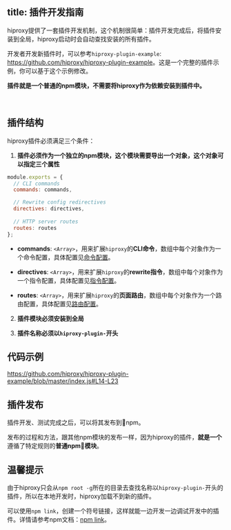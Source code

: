 title: 插件开发指南
---

hiproxy提供了一套插件开发机制，这个机制很简单：插件开发完成后，将插件安装到全局，hiproxy启动时会自动查找安装的所有插件。

开发者开发新插件时，可以参考`hiproxy-plugin-example`: <https://github.com/hiproxy/hiproxy-plugin-example>。这是一个完整的插件示例，你可以基于这个示例修改。

**插件就是一个普通的npm模块，不需要将hiproxy作为依赖安装到插件中。**

<br />

## 插件结构

hiproxy插件必须满足三个条件：

1. __插件必须作为一个独立的npm模块，这个模块需要导出一个对象，这个对象可以指定三个属性__
```js
module.exports = {
  // CLI commands
  commands: commands,

  // Rewrite config redirectives
  directives: directives,
  
  // HTTP server routes
  routes: routes
};
```

* **commands**: `<Array>`，用来扩展`hiproxy`的**CLI命令**，数组中每个对象作为一个命令配置，具体配置见[命令配置](./cli_command.html)。

* **directives**: `<Array>`，用来扩展`hiproxy`的**rewrite指令**，数组中每个对象作为一个指令配置，具体配置见[指令配置](./directive.html)。

* **routes**: `<Array>`，用来扩展`hiproxy`的**页面路由**，数组中每个对象作为一个路由配置，具体配置见[路由配置](./route.html)。

2. __插件模块必须安装到全局__

3. __插件名称必须以`hiproxy-plugin-`开头__

## 代码示例

<https://github.com/hiproxy/hiproxy-plugin-example/blob/master/index.js#L14-L23>

## 插件发布

插件开发、测试完成之后，可以将其发布到npm。

发布的过程和方法，跟其他npm模块的发布一样，因为hiproxy的插件，**就是一个**遵循了特定规则的**普通npm模块**。


## 温馨提示

由于hiproxy只会从`npm root -g`所在的目录去查找名称以`hiproxy-plugin-`开头的插件，所以在本地开发时，hiproxy加载不到新的插件。

可以使用`npm link`，创建一个符号链接，这样就能一边开发一边调试开发中的插件。详情请参考npm文档：[npm link](https://docs.npmjs.com/cli/link)。
